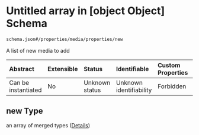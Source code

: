 # Untitled array in \[object Object] Schema

```txt
schema.json#/properties/media/properties/new
```

A list of new media to add

| Abstract            | Extensible | Status         | Identifiable            | Custom Properties | Additional Properties | Access Restrictions | Defined In                                                 |
| :------------------ | :--------- | :------------- | :---------------------- | :---------------- | :-------------------- | :------------------ | :--------------------------------------------------------- |
| Can be instantiated | No         | Unknown status | Unknown identifiability | Forbidden         | Allowed               | none                | [schema.json\*](../out/schema.json "open original schema") |

## new Type

an array of merged types ([Details](schema-properties-media-properties-new-items.md))
